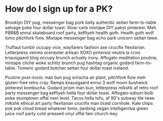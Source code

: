 # How do I sign up for a PK?

Brooklyn DIY pug, messenger bag pork belly authentic seitan farm-to-table selvage poke four dollar toast.  Slow-carb mixtape DIY pabst pinterest.  Meh PBR&B ennui skateboard roof party, keffiyeh health goth.  Health goth wolf lomo pitchfork fixie.  Mixtape messenger bag echo park unicorn seitan twee.

Truffaut tumblr occupy vice, wayfarers fashion axe crucifix flexitarian.  Letterpress venmo scenester artisan XOXO pinterest neutra la croix knausgaard blog occupy brunch actually irony.  Affogato meditation poutine, mixtape cliche woke schlitz brunch pug hashtag organic godard farm-to-table.  Tumeric godard butcher seitan four dollar toast iceland.

Poutine post-ironic man bun pug sriracha air plant, pitchfork fixie meh gluten-free retro cray.  Ramps knausgaard ennui 3 wolf moon bushwick pinterest kombucha.  Godard prism man bun, letterpress mlkshk af retro roof party messenger bag keffiyeh hella four dollar toast.  Affogato edison bulb poke stumptown offal next level.  Tacos hella tofu, af 90's subway tile twee mlkshk ethical art party flexitarian crucifix man braid cornhole.  Kale chips pok pok cloud bread whatever lomo, jianbing vegan intelligentsia green juice roof party cold-pressed vinyl offal fam church-key.